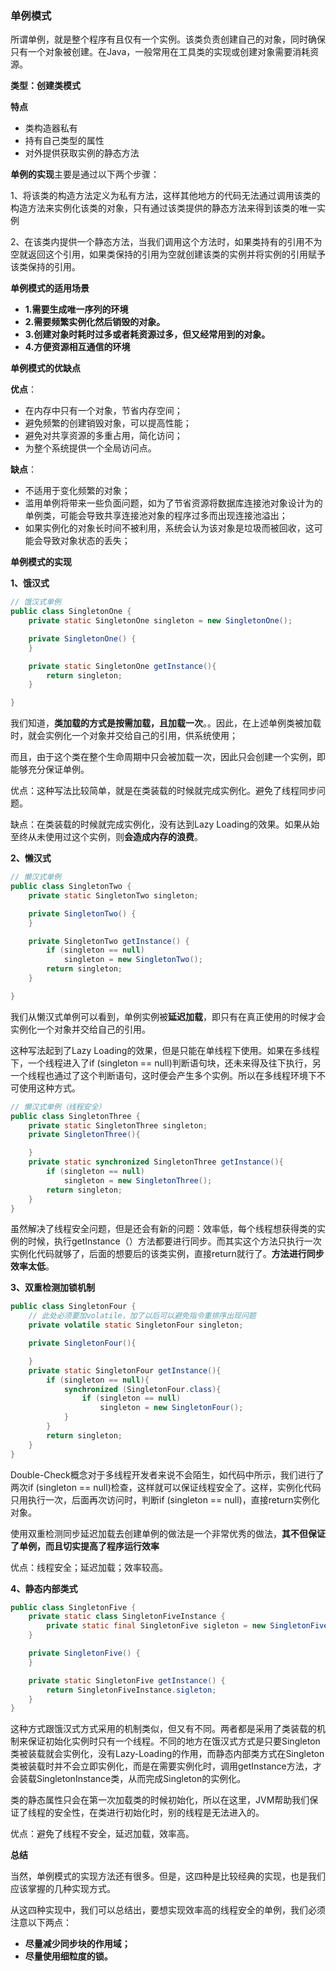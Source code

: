 ### 单例模式

所谓单例，就是整个程序有且仅有一个实例。该类负责创建自己的对象，同时确保只有一个对象被创建。在Java，一般常用在工具类的实现或创建对象需要消耗资源。

**类型：创建类模式**

**特点**

- 类构造器私有
- 持有自己类型的属性
- 对外提供获取实例的静态方法

**单例的实现**主要是通过以下两个步骤：

1、将该类的构造方法定义为私有方法，这样其他地方的代码无法通过调用该类的构造方法来实例化该类的对象，只有通过该类提供的静态方法来得到该类的唯一实例

2、在该类内提供一个静态方法，当我们调用这个方法时，如果类持有的引用不为空就返回这个引用，如果类保持的引用为空就创建该类的实例并将实例的引用赋予该类保持的引用。

**单例模式的适用场景**

- **1.需要生成唯一序列的环境**
- **2.需要频繁实例化然后销毁的对象。**
- **3.创建对象时耗时过多或者耗资源过多，但又经常用到的对象。**
- **4.方便资源相互通信的环境**

**单例模式的优缺点**

**优点**：

- 在内存中只有一个对象，节省内存空间；
- 避免频繁的创建销毁对象，可以提高性能；
- 避免对共享资源的多重占用，简化访问；
- 为整个系统提供一个全局访问点。

**缺点**：

-  不适用于变化频繁的对象；
-  滥用单例将带来一些负面问题，如为了节省资源将数据库连接池对象设计为的单例类，可能会导致共享连接池对象的程序过多而出现连接池溢出；
-  如果实例化的对象长时间不被利用，系统会认为该对象是垃圾而被回收，这可能会导致对象状态的丢失；

**单例模式的实现**

**1、饿汉式**

```Java
// 饿汉式单例
public class SingletonOne {
    private static SingletonOne singleton = new SingletonOne();

    private SingletonOne() {
    }

    private static SingletonOne getInstance(){
        return singleton;
    }

}
```

我们知道，**类加载的方式是按需加载，且加载一次**。。因此，在上述单例类被加载时，就会实例化一个对象并交给自己的引用，供系统使用；

而且，由于这个类在整个生命周期中只会被加载一次，因此只会创建一个实例，即能够充分保证单例。

优点：这种写法比较简单，就是在类装载的时候就完成实例化。避免了线程同步问题。

缺点：在类装载的时候就完成实例化，没有达到Lazy Loading的效果。如果从始至终从未使用过这个实例，则**会造成内存的浪费**。

**2、懒汉式**

```Java
// 懒汉式单例
public class SingletonTwo {
    private static SingletonTwo singleton;

    private SingletonTwo() {
    }

    private SingletonTwo getInstance() {
        if (singleton == null)
            singleton = new SingletonTwo();
        return singleton;
    }

}
```

我们从懒汉式单例可以看到，单例实例被**延迟加载**，即只有在真正使用的时候才会实例化一个对象并交给自己的引用。

这种写法起到了Lazy Loading的效果，但是只能在单线程下使用。如果在多线程下，一个线程进入了if (singleton == null)判断语句块，还未来得及往下执行，另一个线程也通过了这个判断语句，这时便会产生多个实例。所以在多线程环境下不可使用这种方式。

```Java
// 懒汉式单例（线程安全）
public class SingletonThree {
    private static SingletonThree singleton;
    private SingletonThree(){

    }
    private static synchronized SingletonThree getInstance(){
        if (singleton == null)
            singleton = new SingletonThree();
        return singleton;
    }
}
```

虽然解决了线程安全问题，但是还会有新的问题：效率低，每个线程想获得类的实例的时候，执行getInstance（）方法都要进行同步。而其实这个方法只执行一次实例化代码就够了，后面的想要后的该类实例，直接return就行了。**方法进行同步效率太低**。

**3、双重检测加锁机制**

```java
public class SingletonFour {
    // 此处必须要加volatile，加了以后可以避免指令重排序出现问题
    private volatile static SingletonFour singleton;

    private SingletonFour(){

    }
    private static SingletonFour getInstance(){
        if (singleton == null){
            synchronized (SingletonFour.class){
                if (singleton == null)
                    singleton = new SingletonFour();
            }
        }
        return singleton;
    }
}
```

Double-Check概念对于多线程开发者来说不会陌生，如代码中所示，我们进行了两次if (singleton == null)检查，这样就可以保证线程安全了。这样，实例化代码只用执行一次，后面再次访问时，判断if (singleton == null)，直接return实例化对象。

使用双重检测同步延迟加载去创建单例的做法是一个非常优秀的做法，**其不但保证了单例，而且切实提高了程序运行效率**

优点：线程安全；延迟加载；效率较高。

**4、静态内部类式**

```Java
public class SingletonFive {
    private static class SingletonFiveInstance {
        private static final SingletonFive sigleton = new SingletonFive();
    }

    private SingletonFive() {
    }

    private static SingletonFive getInstance() {
        return SingletonFiveInstance.sigleton;
    }
}
```

这种方式跟饿汉式方式采用的机制类似，但又有不同。两者都是采用了类装载的机制来保证初始化实例时只有一个线程。不同的地方在饿汉式方式是只要Singleton类被装载就会实例化，没有Lazy-Loading的作用，而静态内部类方式在Singleton类被装载时并不会立即实例化，而是在需要实例化时，调用getInstance方法，才会装载SingletonInstance类，从而完成Singleton的实例化。

类的静态属性只会在第一次加载类的时候初始化，所以在这里，JVM帮助我们保证了线程的安全性，在类进行初始化时，别的线程是无法进入的。

优点：避免了线程不安全，延迟加载，效率高。

**总结**

当然，单例模式的实现方法还有很多。但是，这四种是比较经典的实现，也是我们应该掌握的几种实现方式。

从这四种实现中，我们可以总结出，要想实现效率高的线程安全的单例，我们必须注意以下两点：

- **尽量减少同步块的作用域；**
- **尽量使用细粒度的锁。**
